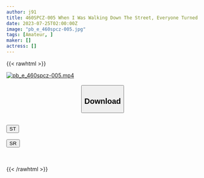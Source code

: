```yaml
---
author: j91
title: 460SPCZ-005 When I Was Walking Down The Street, Everyone Turned Around And Shot 6 Shots With A Beautiful Woman Who Was Too Erotic! ! Raw Creampie Sex! !
date: 2023-07-25T02:00:00Z
image: "pb_e_460spcz-005.jpg"
tags: [Amateur, ]
maker: []
actress: []
---
```



{{< rawhtml >}}

<div class="video" data-videoid="ApWlD6Gd0ytB7B">
    <a href="javascript:;">
        <img src="https://my.j91.asia/posts/pb_e_460spcz-005/pb_e_460spcz-005.jpg" width="WIDTH" height="HEIGHT" alt="pb_e_460spcz-005.mp4" loading="lazy">
    </a>
</div>

<script type="text/javascript" src="https://j91.asia/asset/on-demand-st.js"></script>

<br>
  <link rel="stylesheet" href="https://j91.asia/asset/bs5.css">
  
  <center>
  <button class="btn btn-primary" type="button" data-bs-toggle="collapse" data-bs-target=".multi-collapse" aria-expanded="false" aria-controls="multiCollapseExample1 multiCollapseExample2"><h2>Download</h2></button></center>
</p>
<div class="row">
  <div class="col">
    <div class="collapse multi-collapse" id="multiCollapseExample1">
      <div class="card card-body">
	      	      <br>
<div class="buttons">  
<a href="https://streamtape.to/v/ApWlD6Gd0ytB7B"><button class="btn-hover color-3"><i class="fa fa-download"></i> ST</button></a></div>
    </div>
  </div>
</div>
  <div class="col">
    <div class="collapse multi-collapse" id="multiCollapseExample2">
      <div class="card card-body">
	      <br>
<div class="buttons">
    <a href="https://streamruby.com/20sk24wkqpj6.html"><button class="btn-hover color-9"><i class="fa fa-download"></i> SR</button></a></div>
<br><br>
      </div>
    </div>
  </div>
</div>

{{< /rawhtml >}}
